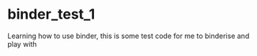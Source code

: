 # binder_test_1
Learning how to use binder, this is some test code for me to binderise and play with
